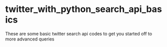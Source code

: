 # twitter_with_python_search_api_basics
These are some basic twitter search api codes to get you started off to more advanced queries
